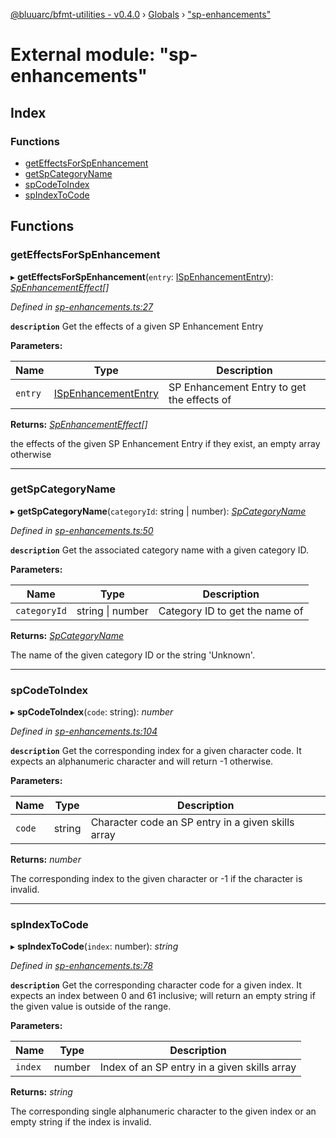 [@bluuarc/bfmt-utilities - v0.4.0](../README.md) › [Globals](../globals.md) › ["sp-enhancements"](_sp_enhancements_.md)

# External module: "sp-enhancements"

## Index

### Functions

* [getEffectsForSpEnhancement](_sp_enhancements_.md#geteffectsforspenhancement)
* [getSpCategoryName](_sp_enhancements_.md#getspcategoryname)
* [spCodeToIndex](_sp_enhancements_.md#spcodetoindex)
* [spIndexToCode](_sp_enhancements_.md#spindextocode)

## Functions

###  getEffectsForSpEnhancement

▸ **getEffectsForSpEnhancement**(`entry`: [ISpEnhancementEntry](../interfaces/_datamine_types_.ispenhancemententry.md)): *[SpEnhancementEffect](_datamine_types_.md#spenhancementeffect)[]*

*Defined in [sp-enhancements.ts:27](https://github.com/BluuArc/bfmt-utilities/blob/master/src/sp-enhancements.ts#L27)*

**`description`** Get the effects of a given SP Enhancement Entry

**Parameters:**

Name | Type | Description |
------ | ------ | ------ |
`entry` | [ISpEnhancementEntry](../interfaces/_datamine_types_.ispenhancemententry.md) | SP Enhancement Entry to get the effects of |

**Returns:** *[SpEnhancementEffect](_datamine_types_.md#spenhancementeffect)[]*

the effects of the given SP Enhancement Entry if they exist, an empty array otherwise

___

###  getSpCategoryName

▸ **getSpCategoryName**(`categoryId`: string | number): *[SpCategoryName](../enums/_datamine_types_.spcategoryname.md)*

*Defined in [sp-enhancements.ts:50](https://github.com/BluuArc/bfmt-utilities/blob/master/src/sp-enhancements.ts#L50)*

**`description`** Get the associated category name with a given category ID.

**Parameters:**

Name | Type | Description |
------ | ------ | ------ |
`categoryId` | string &#124; number | Category ID to get the name of |

**Returns:** *[SpCategoryName](../enums/_datamine_types_.spcategoryname.md)*

The name of the given category ID or the string 'Unknown'.

___

###  spCodeToIndex

▸ **spCodeToIndex**(`code`: string): *number*

*Defined in [sp-enhancements.ts:104](https://github.com/BluuArc/bfmt-utilities/blob/master/src/sp-enhancements.ts#L104)*

**`description`** Get the corresponding index for a given character code.
It expects an alphanumeric character and will return -1 otherwise.

**Parameters:**

Name | Type | Description |
------ | ------ | ------ |
`code` | string | Character code an SP entry in a given skills array |

**Returns:** *number*

The corresponding index to the given character or -1 if the
character is invalid.

___

###  spIndexToCode

▸ **spIndexToCode**(`index`: number): *string*

*Defined in [sp-enhancements.ts:78](https://github.com/BluuArc/bfmt-utilities/blob/master/src/sp-enhancements.ts#L78)*

**`description`** Get the corresponding character code for a given index.
It expects an index between 0 and 61 inclusive; will return an empty string if
the given value is outside of the range.

**Parameters:**

Name | Type | Description |
------ | ------ | ------ |
`index` | number | Index of an SP entry in a given skills array |

**Returns:** *string*

The corresponding single alphanumeric character to the given index
or an empty string if the index is invalid.
